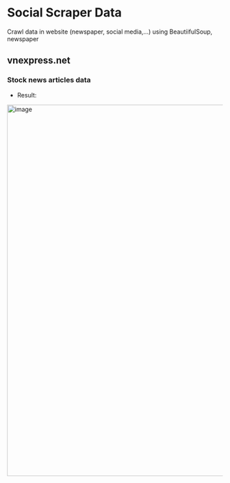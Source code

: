 # Social Scraper Data
Crawl data in website (newspaper, social media,...) using BeautiifulSoup, newspaper

## vnexpress.net
### Stock news articles data
- Result:
<img width="866" alt="image" src="https://user-images.githubusercontent.com/88385496/199442173-53756f08-4ce7-4820-baef-6352701cbb60.png">
